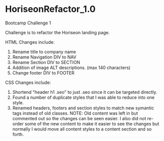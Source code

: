 # HoriseonRefactor_1.0
Bootcamp Challenge 1

Challenge is to refactor the Horiseon landing page.

HTML Changes include:
1. Rename title to company name
2. Rename Navigation DIV to NAV
3. Rename Section DIV to SECTION
4. Addition of image ALT descriptions. (max 140 characters)
5. Change footer DIV to FOOTER

CSS Changes include:
1. Shortend "header h1 .seo" to just .seo since it can be targeted directly.
2. Found a number of duplicate styles that I was able to reduce into one style.
3. Renamed headers, footers and section styles to match new symantic tags instead of old classes.
NOTE: Old content was left in but commented out so the changes can be seen easier. 
I also did not re-order some of the new content to make it easier to see the changes 
but normally I would move all content styles to a content section and so forth. 